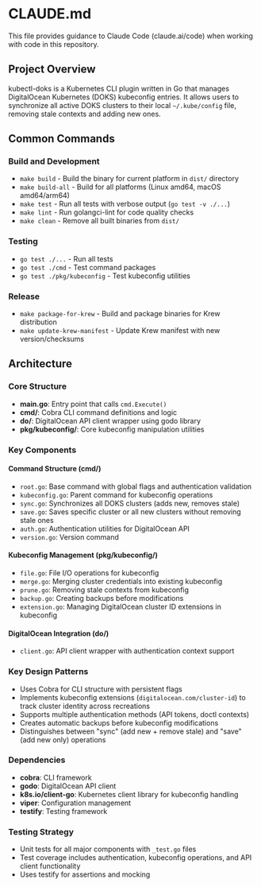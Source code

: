 # CLAUDE.md

This file provides guidance to Claude Code (claude.ai/code) when working with code in this repository.

## Project Overview

kubectl-doks is a Kubernetes CLI plugin written in Go that manages DigitalOcean Kubernetes (DOKS) kubeconfig entries. It allows users to synchronize all active DOKS clusters to their local `~/.kube/config` file, removing stale contexts and adding new ones.

## Common Commands

### Build and Development
- `make build` - Build the binary for current platform in `dist/` directory
- `make build-all` - Build for all platforms (Linux amd64, macOS amd64/arm64)
- `make test` - Run all tests with verbose output (`go test -v ./...`)
- `make lint` - Run golangci-lint for code quality checks
- `make clean` - Remove all built binaries from `dist/`

### Testing
- `go test ./...` - Run all tests
- `go test ./cmd` - Test command packages
- `go test ./pkg/kubeconfig` - Test kubeconfig utilities

### Release
- `make package-for-krew` - Build and package binaries for Krew distribution
- `make update-krew-manifest` - Update Krew manifest with new version/checksums

## Architecture

### Core Structure
- **main.go**: Entry point that calls `cmd.Execute()`
- **cmd/**: Cobra CLI command definitions and logic
- **do/**: DigitalOcean API client wrapper using godo library
- **pkg/kubeconfig/**: Core kubeconfig manipulation utilities

### Key Components

#### Command Structure (cmd/)
- `root.go`: Base command with global flags and authentication validation
- `kubeconfig.go`: Parent command for kubeconfig operations
- `sync.go`: Synchronizes all DOKS clusters (adds new, removes stale)
- `save.go`: Saves specific cluster or all new clusters without removing stale ones
- `auth.go`: Authentication utilities for DigitalOcean API
- `version.go`: Version command

#### Kubeconfig Management (pkg/kubeconfig/)
- `file.go`: File I/O operations for kubeconfig
- `merge.go`: Merging cluster credentials into existing kubeconfig
- `prune.go`: Removing stale contexts from kubeconfig
- `backup.go`: Creating backups before modifications
- `extension.go`: Managing DigitalOcean cluster ID extensions in kubeconfig

#### DigitalOcean Integration (do/)
- `client.go`: API client wrapper with authentication context support

### Key Design Patterns
- Uses Cobra for CLI structure with persistent flags
- Implements kubeconfig extensions (`digitalocean.com/cluster-id`) to track cluster identity across recreations
- Supports multiple authentication methods (API tokens, doctl contexts)
- Creates automatic backups before kubeconfig modifications
- Distinguishes between "sync" (add new + remove stale) and "save" (add new only) operations

### Dependencies
- **cobra**: CLI framework
- **godo**: DigitalOcean API client
- **k8s.io/client-go**: Kubernetes client library for kubeconfig handling
- **viper**: Configuration management
- **testify**: Testing framework

### Testing Strategy
- Unit tests for all major components with `_test.go` files
- Test coverage includes authentication, kubeconfig operations, and API client functionality
- Uses testify for assertions and mocking